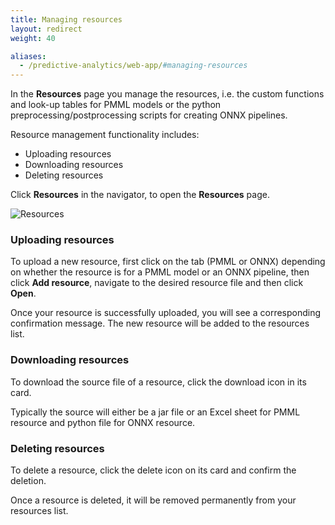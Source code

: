 ```yaml
---
title: Managing resources
layout: redirect
weight: 40

aliases:
  - /predictive-analytics/web-app/#managing-resources
---
```


In the **Resources** page you manage the resources, i.e. the custom functions and look-up tables for PMML models or the python preprocessing/postprocessing scripts for creating ONNX pipelines.

Resource management functionality includes:

* Uploading resources
* Downloading resources
* Deleting resources

Click **Resources** in the navigator, to open the **Resources** page. 

![Resources](/images/zementis/zementis-resources.png)


### Uploading resources

To upload a new resource, first click on the tab (PMML or ONNX) depending on whether the resource is for a PMML model or an ONNX pipeline, then click **Add resource**, navigate to the desired resource file and then click **Open**. 

Once your resource is successfully uploaded, you will see a corresponding confirmation message. The new resource will be added to the resources list. 


### Downloading resources

To download the source file of a resource, click the download icon in its card.

Typically the source will either be a jar file or an Excel sheet for PMML resource and python file for ONNX resource.

### Deleting resources

To delete a resource, click the delete icon on its card and confirm the deletion.  

Once a resource is deleted, it will be removed permanently from your resources list.